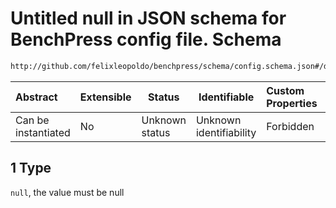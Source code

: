 # Untitled null in JSON schema for BenchPress config file. Schema

```txt
http://github.com/felixleopoldo/benchpress/schema/config.schema.json#/definitions/data_setup_dict/properties/seed_range/anyOf/1
```




| Abstract            | Extensible | Status         | Identifiable            | Custom Properties | Additional Properties | Access Restrictions | Defined In                                                                  |
| :------------------ | ---------- | -------------- | ----------------------- | :---------------- | --------------------- | ------------------- | --------------------------------------------------------------------------- |
| Can be instantiated | No         | Unknown status | Unknown identifiability | Forbidden         | Allowed               | none                | [config.schema.json\*](../../out/config.schema.json "open original schema") |

## 1 Type

`null`, the value must be null
